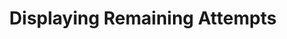---
title: Displaying Remaining Attempts
redirect_to: "/releases/v11.0.0/authors/assessment_displaying_attempts"
---